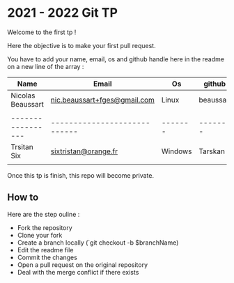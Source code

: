 # 2021 - 2022 Git TP

Welcome to the first tp !

Here the objective is to make your first pull request.

You have to add your name, email, os and github handle here in the readme on a new line of the array :

| Name              | Email                        | Os      | github   |
| ----------------- | ---------------------------- | ------- | -------- |
| Nicolas Beaussart | nic.beaussart+fges@gmail.com | Linux   | beaussan |
|                   |                              |         |          |
| ----------------- | ---------------------------- | ------- | -------- |
| Trsitan Six       | sixtristan@orange.fr         | Windows | Tarskan  |
|                   |                              |         |          |

Once this tp is finish, this repo will become private.

## How to

Here are the step ouline :

- Fork the repository
- Clone your fork
- Create a branch locally (`git checkout -b $branchName)
- Edit the readme file
- Commit the changes
- Open a pull request on the original repository
- Deal with the merge conflict if there exists
